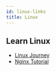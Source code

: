 ```yaml
---
id: linux-links
title: Linux
---
```


## Learn Linux

- [Linux Journey](https://linuxjourney.com/)
- [Nginx Tutorial](https://www.devdungeon.com/content/nginx-tutorial)